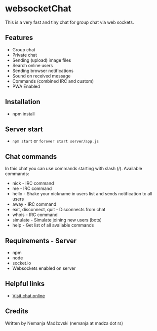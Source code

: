 # websocketChat
This is a very fast and tiny chat for group chat via web sockets.

## Features
* Group chat
* Private chat
* Sending (upload) image files
* Search online users
* Sending browser notifications
* Sound on received message
* Commands (combined IRC and custom)
* PWA Enabled

## Installation
* npm install

## Server start
* `npm start` or `forever start server/app.js`

## Chat commands
In this chat you can use commands starting with slash (/).
Available commands:
* nick - IRC command
* me - IRC command
* hello - Shake your nickname in users list and sends notification to all users
* away - IRC command
* exit, disconnect, quit - Disconnects from chat
* whois - IRC command
* simulate - Simulate joining new users (bots)
* help - Get list of all available commands

## Requirements - Server
* npm
* node
* socket.io
* Websockets enabled on server

## Helpful links
* [Visit chat online](https://chat.madza.rs)

## Credits
Written by Nemanja Madžovski (nemanja at madza dot rs)
